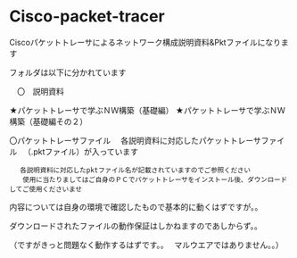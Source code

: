 # Cisco-packet-tracer

Ciscoパケットトレーサによるネットワーク構成説明資料&Pktファイルになります

フォルダは以下に分かれています

　〇　説明資料
 
 ★パケットトレーサで学ぶＮＷ構築（基礎編）
 ★パケットトレーサで学ぶＮＷ構築（基礎編その２）    
  
   〇パケットトレーサファイル
    　各説明資料に対応したパケットトレーサファイル
    　（.pktファイル）が入っています
     
     　各説明資料に対応したpktファイル名が記載されていますのでご参照ください
    　　使用に当たりましてはご自身のＰＣでパケットトレーサをインストール後、ダウンロードしてご使用くださいませ

内容については自身の環境で確認したもので基本的に動くはずですが。。


ダウンロードされたファイルの動作保証はしかねますのであしからず。。


（ですがきっと問題なく動作するはずです。。　
マルウエアではありません。。）



　
